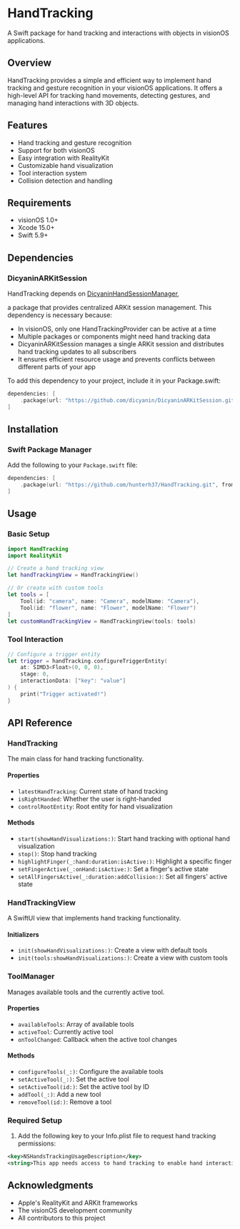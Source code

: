 

# HandTracking

A Swift package for hand tracking and interactions with objects in visionOS applications.

## Overview

HandTracking provides a simple and efficient way to implement hand tracking and gesture recognition in your visionOS applications. It offers a high-level API for tracking hand movements, detecting gestures, and managing hand interactions with 3D objects.

## Features

- Hand tracking and gesture recognition
- Support for both visionOS 
- Easy integration with RealityKit
- Customizable hand visualization
- Tool interaction system
- Collision detection and handling

## Requirements

- visionOS 1.0+
- Xcode 15.0+
- Swift 5.9+

## Dependencies

### DicyaninARKitSession

HandTracking depends on [DicyaninHandSessionManager](https://github.com/hunterh37/DicyaninHandSessionManager),

a package that provides centralized ARKit session management. This dependency is necessary because:

- In visionOS, only one HandTrackingProvider can be active at a time
- Multiple packages or components might need hand tracking data
- DicyaninARKitSession manages a single ARKit session and distributes hand tracking updates to all subscribers
- It ensures efficient resource usage and prevents conflicts between different parts of your app

To add this dependency to your project, include it in your Package.swift:

```swift
dependencies: [
    .package(url: "https://github.com/dicyanin/DicyaninARKitSession.git", from: "0.0.1")
]
```

## Installation

### Swift Package Manager

Add the following to your `Package.swift` file:

```swift
dependencies: [
    .package(url: "https://github.com/hunterh37/HandTracking.git", from: "0.0.1")
]
```

## Usage

### Basic Setup

```swift
import HandTracking
import RealityKit

// Create a hand tracking view
let handTrackingView = HandTrackingView()

// Or create with custom tools
let tools = [
    Tool(id: "camera", name: "Camera", modelName: "Camera"),
    Tool(id: "flower", name: "Flower", modelName: "Flower")
]
let customHandTrackingView = HandTrackingView(tools: tools)
```

### Tool Interaction

```swift
// Configure a trigger entity
let trigger = handTracking.configureTriggerEntity(
    at: SIMD3<Float>(0, 0, 0),
    stage: 0,
    interactionData: ["key": "value"]
) { 
    print("Trigger activated!")
}
```

## API Reference

### HandTracking

The main class for hand tracking functionality.

#### Properties

- `latestHandTracking`: Current state of hand tracking
- `isRightHanded`: Whether the user is right-handed
- `controlRootEntity`: Root entity for hand visualization

#### Methods

- `start(showHandVisualizations:)`: Start hand tracking with optional hand visualization
- `stop()`: Stop hand tracking
- `highlightFinger(_:hand:duration:isActive:)`: Highlight a specific finger
- `setFingerActive(_:onHand:isActive:)`: Set a finger's active state
- `setAllFingersActive(_:duration:addCollision:)`: Set all fingers' active state

### HandTrackingView

A SwiftUI view that implements hand tracking functionality.

#### Initializers

- `init(showHandVisualizations:)`: Create a view with default tools
- `init(tools:showHandVisualizations:)`: Create a view with custom tools

### ToolManager

Manages available tools and the currently active tool.

#### Properties

- `availableTools`: Array of available tools
- `activeTool`: Currently active tool
- `onToolChanged`: Callback when the active tool changes

#### Methods

- `configureTools(_:)`: Configure the available tools
- `setActiveTool(_:)`: Set the active tool
- `setActiveTool(id:)`: Set the active tool by ID
- `addTool(_:)`: Add a new tool
- `removeTool(id:)`: Remove a tool

### Required Setup

1. Add the following key to your Info.plist file to request hand tracking permissions:
```xml
<key>NSHandsTrackingUsageDescription</key>
<string>This app needs access to hand tracking to enable hand interaction features.</string>
```


## Acknowledgments

- Apple's RealityKit and ARKit frameworks
- The visionOS development community
- All contributors to this project 
